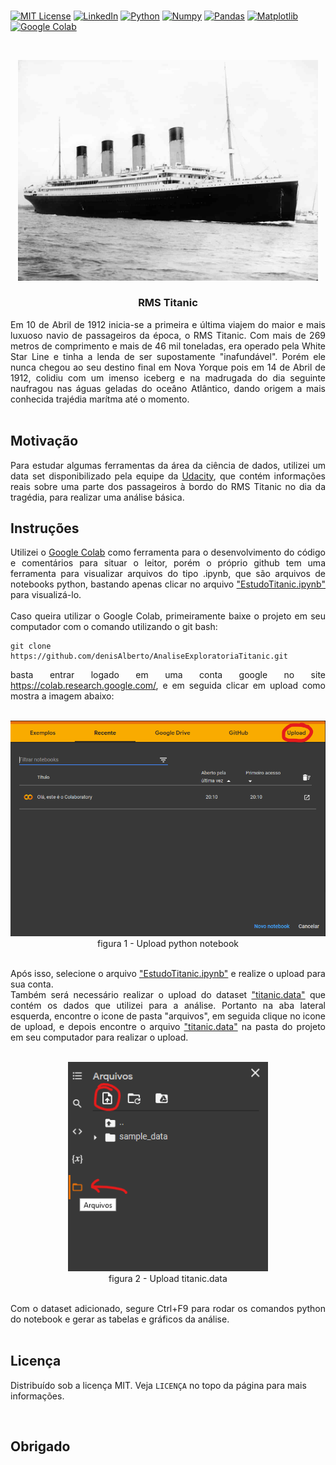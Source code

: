 <br/>

[![MIT License](https://img.shields.io/badge/Licença-MIT-red.svg)](https://opensource.org/licenses/MIT) 
[![LinkedIn](https://img.shields.io/badge/-Linkedin-blue.svg?logo=linkedin)](https://www.linkedin.com/in/denis-alberto-silverio-11014925/)
[![Python](https://img.shields.io/badge/-Python-214767.svg?logo=Python)](https://www.python.org/)
[![Numpy](https://img.shields.io/badge/-Numpy-4d77cf.svg?logo=numpy)](https://numpy.org/learn/)
[![Pandas](https://img.shields.io/badge/-Pandas-130654.svg?logo=pandas)](https://pandas.pydata.org/)
[![Matplotlib](https://img.shields.io/badge/Matplot-Lib-11557c.svg)](https://matplotlib.org/stable/tutorials/index.html)
[![Google Colab](https://img.shields.io/badge/-Google%20Colab-orange.svg?logo=Google%20Colab)](https://colab.research.google.com/)

<br />
<p align="center">
  <a href="https://github.com/denisAlberto/AnaliseExploratoriaTitanic">
    <img src="imagens/titanic.jpg" alt="RMS Titanic" title="Rms Titanic" width="480"/>
  </a>

  <h3 align="center">RMS Titanic</h3>

  <p align="justify">
    Em 10 de Abril de 1912 inicia-se a primeira e última viajem do maior e mais luxuoso navio de passageiros da época, o RMS Titanic. Com mais de 269 metros de comprimento e mais de 46 mil toneladas, era operado pela White Star Line e tinha a lenda de ser supostamente "inafundável". Porém ele nunca chegou ao seu destino final em Nova Yorque pois em 14 de Abril de 1912, colidiu com um imenso iceberg e na madrugada do dia seguinte naufragou nas águas geladas do oceâno Atlântico, dando origem a mais conhecida trajédia marítma até o momento.
    <br/><br/>
</p>

## Motivação
<p align="justify">
    Para estudar algumas ferramentas da área da ciência de dados, utilizei um data set disponibilizado pela equipe da <a href="https://udacity.com">Udacity</a>, que contém informações reais sobre uma parte dos passageiros à bordo do RMS Titanic no dia da     tragédia, para realizar uma análise básica.
</p>

## Instruções

<p align="justify">
    Utilizei o <a href="https://colab.research.google.com/">Google Colab</a> como ferramenta para o desenvolvimento do código e comentários para situar o leitor, porém o próprio github tem uma ferramenta para visualizar arquivos do tipo .ipynb, que são arquivos de notebooks python, bastando apenas clicar no arquivo <a href="https://github.com/denisAlberto/AnaliseExploratoriaTitanic/blob/main/EstudoTitanic.ipynb/">"EstudoTitanic.ipynb"</a> para visualizá-lo.
    <br/><br/>
    Caso queira utilizar o Google Colab, primeiramente baixe o projeto em seu computador com o comando utilizando o git bash:
</p>

    git clone https://github.com/denisAlberto/AnaliseExploratoriaTitanic.git
    
<p align="justify">
    basta entrar logado em uma conta google no site <a href="https://colab.research.google.com/">https://colab.research.google.com/</a>, e em seguida clicar em upload como mostra a imagem abaixo:<br/><br/>
</p>

<p align="center">
    <img src="imagens/colabUpload.png" alt="Google Colab Upload" title="Upload" width="640" />
    <br/>
    figura 1 - Upload python notebook
    <br/><br/>
</p>

<p align="justify">
    Após isso, selecione o arquivo <a href="https://github.com/denisAlberto/AnaliseExploratoriaTitanic/blob/main/EstudoTitanic.ipynb/">"EstudoTitanic.ipynb"</a> e realize o upload para sua conta.
    <br/>
    Também será necessário realizar o upload do dataset <a href="https://github.com/denisAlberto/AnaliseExploratoriaTitanic/blob/main/titanic.data">"titanic.data"</a> que contém os dados que utilizei para a análise. Portanto na aba lateral esquerda, encontre o icone de pasta "arquivos", em seguida clique no icone de upload, e depois encontre o arquivo <a href="https://github.com/denisAlberto/AnaliseExploratoriaTitanic/blob/main/titanic.data">"titanic.data"</a> na pasta do projeto em seu computador para realizar o upload.
    <br/><br/>
</p>

<p align="center">
    <img src="imagens/colabUploadData.png" alt="Google Colab Upload" title="Upload" width="320" />
    <br/>
    figura 2 - Upload titanic.data
    <br/><br/>
</p>

<p align="justify">
Com o dataset adicionado, segure Ctrl+F9 para rodar os comandos python do notebook e gerar as tabelas e gráficos da análise.
<br/><br/>
</p>

 
## Licença

Distribuído sob a licença MIT. Veja `LICENÇA` no topo da página para mais informações.

<br />

## Obrigado
